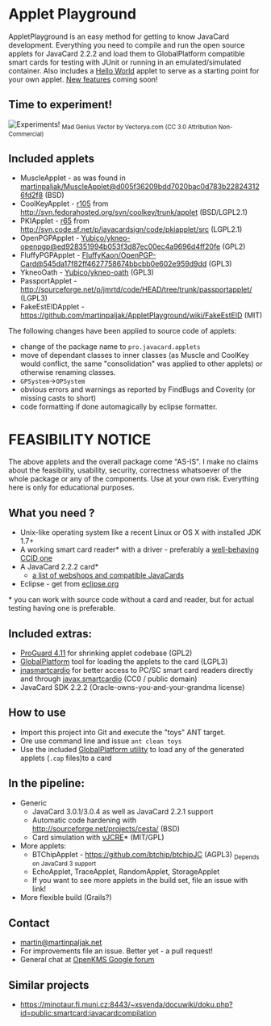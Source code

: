 Applet Playground
=================

AppletPlayground is an easy method for getting to know JavaCard development. Everything you need to compile and run the open source applets for JavaCard 2.2.2 and load them to GlobalPlatform compatible smart cards for testing with JUnit or running in an emulated/simulated container. Also includes a [Hello World](http://en.wikipedia.org/wiki/Hello_world_program) applet to serve as a starting point for your own applet. [New features](#in-the-pipeline) coming soon!

## Time to experiment!
![Experiments!](http://www.freevector.com/site_media/preview_images/FreeVector-Evil-Doctor.jpg)
<sub>Mad Genius Vector by Vectorya.com (CC 3.0 Attribution Non-Commercial)</sub>

## Included applets
 * MuscleApplet - as was found in [martinpaljak/MuscleApplet@d005f36209bdd7020bac0d783b228243126fd2f8](https://github.com/martinpaljak/MuscleApplet/commit/d005f36209bdd7020bac0d783b228243126fd2f8) (BSD)
 * CoolKeyApplet - [r105](http://svn.fedorahosted.org/svn/coolkey/!svn/bc/105/trunk/applet/) from http://svn.fedorahosted.org/svn/coolkey/trunk/applet (BSD/LGPL2.1)
 * PKIApplet - [r65](http://svn.code.sf.net/p/javacardsign/code/!svn/bc/65/pkiapplet/src/) from http://svn.code.sf.net/p/javacardsign/code/pkiapplet/src (LGPL2.1)
 * OpenPGPApplet - [Yubico/ykneo-openpgp@ed928351994b053f3d87ec00ec4a9696d4ff20fe](https://github.com/Yubico/ykneo-openpgp/commit/ed928351994b053f3d87ec00ec4a9696d4ff20fe) (GPL2)
 * FluffyPGPApplet - [FluffyKaon/OpenPGP-Card@545da17f82ff4627758674bbcbb0e602e959d9dd](https://github.com/FluffyKaon/OpenPGP-Card/commit/545da17f82ff4627758674bbcbb0e602e959d9dd) (GPL3)
 * YkneoOath - [Yubico/ykneo-oath](https://github.com/Yubico/ykneo-oath/) (GPL3)
 * PassportApplet - http://sourceforge.net/p/jmrtd/code/HEAD/tree/trunk/passportapplet/ (LGPL3)
 * FakeEstEIDApplet - https://github.com/martinpaljak/AppletPlayground/wiki/FakeEstEID (MIT)

The following changes have been applied to source code of applets:
 * change of the package name to ```pro.javacard.applets```
 * move of dependant classes to inner classes (as Muscle and CoolKey would conflict, the same "consolidation" was applied to other applets) or otherwise renaming classes.
 * ```GPSystem```->```OPSystem``` 
 * obvious errors and warnings as reported by FindBugs and Coverity (or missing casts to short)
 * code formatting if done automagically by eclipse formatter.

# FEASIBILITY NOTICE
 The above applets and the overall package come "AS-IS". I make no claims about the feasibility, usability, security, correctness whatsoever of the whole package or any of the components. Use at your own risk. Everything here is only for educational purposes.

## What you need ?
 * Unix-like operating system like a recent Linux or OS X with installed JDK 1.7+
 * A working smart card reader* with a driver - preferably a [well-behaving CCID one](http://pcsclite.alioth.debian.org/ccid/section.html)
 * A JavaCard 2.2.2 card*
   * [a list of webshops and compatible JavaCards](https://github.com/martinpaljak/GlobalPlatform/wiki/TestedCards)
 * Eclipse - get from [eclipse.org](http://eclipse.org/downloads/)

\* you can work with source code without a card and reader, but for actual testing having one is preferable.

## Included extras:
 * [ProGuard 4.11](http://proguard.sourceforge.net/) for shrinking applet codebase (GPL2)
 * [GlobalPlatform](https://github.com/martinpaljak/GlobalPlatform) tool for loading the applets to the card (LGPL3)
 * [jnasmartcardio](https://github.com/jnasmartcardio/jnasmartcardio) for better access to PC/SC smart card readers directly and through [javax.smartcardio](http://docs.oracle.com/javase/7/docs/jre/api/security/smartcardio/spec/javax/smartcardio/package-summary.html) (CC0 / public domain)
 * JavaCard SDK 2.2.2 (Oracle-owns-you-and-your-grandma license)

## How to use
 * Import this project into Git and execute the "toys" ANT target. 
 * Ore use command line and issue ```ant clean toys```
 * Use the included [GlobalPlatform utility](https://github.com/martinpaljak/GlobalPlatform#usage) to load any of the generated applets (```.cap``` files)to a card

## In the pipeline:
 * Generic
   * JavaCard 3.0.1/3.0.4 as well as JavaCard 2.2.1 support
   * Automatic code hardening with http://sourceforge.net/projects/cesta/ (BSD)
   * Card simulation with [vJCRE](https://github.com/martinpaljak/vJCRE#import-projavacardvre)* (MIT/GPL)
 * More applets:
   * BTChipApplet - https://github.com/btchip/btchipJC (AGPL3) <sub>Depends on JavaCard 3 support</sub>
   * EchoApplet, TraceApplet, RandomApplet, StorageApplet
   * If you want to see more applets in the build set, file an issue with link!
 * More flexible build (Grails?)

## Contact
 * martin@martinpaljak.net
 * For improvements file an issue. Better yet - a pull request!
 * General chat at [OpenKMS Google forum](https://groups.google.com/forum/#!forum/openkms)

## Similar projects
 * https://minotaur.fi.muni.cz:8443/~xsvenda/docuwiki/doku.php?id=public:smartcard:javacardcompilation
